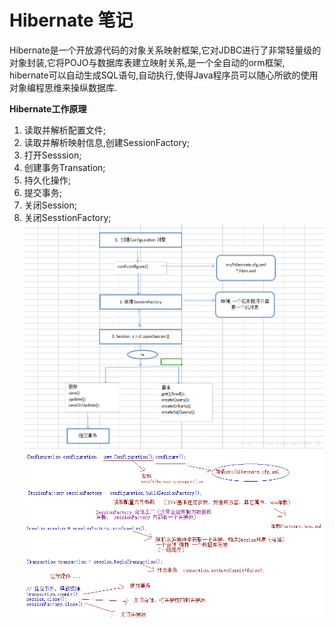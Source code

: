 
# Hibernate 笔记

Hibernate是一个开放源代码的对象关系映射框架,它对JDBC进行了非常轻量级的对象封装,它将POJO与数据库表建立映射关系,是一个全自动的orm框架,
hibernate可以自动生成SQL语句,自动执行,使得Java程序员可以随心所欲的使用对象编程思维来操纵数据库.

**Hibernate工作原理**
1. 读取并解析配置文件;
2. 读取并解析映射信息,创建SessionFactory;
3. 打开Sesssion;
4. 创建事务Transation;
5. 持久化操作;
6. 提交事务;
7. 关闭Session;
8. 关闭SesstionFactory;
![Image text](https://github.com/995942712/notes/blob/master/img/Hibernate工作原理1.png)
![Image text](https://github.com/995942712/notes/blob/master/img/Hibernate工作原理2.png)


























